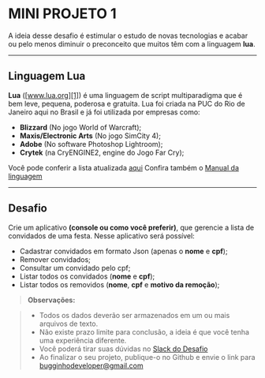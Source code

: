 # MINI PROJETO 1

A ideia desse desafio é estimular o estudo de novas tecnologias e acabar ou pelo menos diminuir o preconceito que muitos têm com a linguagem **lua**.

----------

Linguagem Lua
--------

**Lua** ([www.lua.org][1]) é uma linguagem de script multiparadigma que é bem leve, pequena, poderosa e gratuita. Lua foi criada na PUC do Rio de Janeiro aqui no Brasil e já foi utilizada por empresas como:

- **Blizzard** (No jogo World of Warcraft);
- **Maxis/Electronic Arts** (No jogo SimCity 4);
- **Adobe** (No software Photoshop Lightroom);
- **Crytek** (na CryENGINE2, engine do Jogo Far Cry);

Você pode conferir a lista atualizada [aqui][2]
Confira também o [Manual da linguagem][3]

----------

Desafio
--------

Crie um aplicativo **(console ou como você preferir)**, que gerencie a lista de convidados de uma festa. Nesse aplicativo será possível:

- Cadastrar convidados em formato Json (apenas o **nome** e **cpf**);
- Remover convidados;
- Consultar um convidado pelo cpf;
- Listar todos os convidados (**nome** e **cpf**);
- Listar todos os removidos (**nome**, **cpf** e **motivo da remoção**);

> **Observações:**

> - Todos os dados deverão ser armazenados em um ou mais arquivos de texto.
> - Não existe prazo limite para conclusão, a ideia é que você tenha uma experiência diferente.
> - Você poderá tirar suas dúvidas no [Slack do Desafio][4]
> - Ao finalizar o seu projeto, publique-o no Github e envie o link para bugginhodeveloper@gmail.com

  [1]: http://www.lua.org/
  [2]: http://lua-users.org/wiki/LuaUses
  [3]: http://www.lua.org/manual/5.2/pt/
  [4]: https://bugginhominiprojetos.slack.com/
